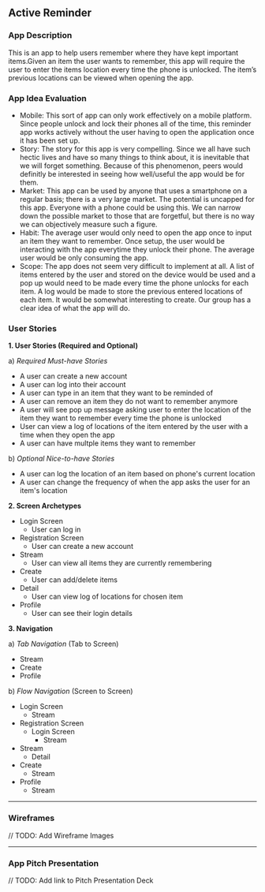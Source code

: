 ## Active Reminder

### App Description
This is an app to help users remember where they have kept important items.Given an item the user wants to remember, this app will require the user to enter the items location every time the phone is unlocked. The item’s previous locations can be viewed when opening the app.

### App Idea Evaluation

- Mobile: This sort of app can only work effectively on a mobile platform. Since people unlock and lock their phones all of the time, this reminder app works actively without the user having to open the application once it has been set up. 
- Story: The story for this app is very compelling. Since we all have such hectic lives and have so many things to think about, it is inevitable that we will forget something. Because of this phenomenon, peers would definitly be interested in seeing how well/useful the app would be for them.
- Market: This app can be used by anyone that uses a smartphone on a regular basis; there is a very large market. The potential is uncapped for this app. Everyone with a phone could be using this. We can narrow down the possible market to those that are forgetful, but there is no way we can objectively measure such a figure.
- Habit: The average user would only need to open the app once to input an item they want to remember. Once setup, the user would be interacting with the app everytime they unlock their phone. The average user would be only consuming the app.
- Scope: The app does not seem very difficult to implement at all. A list of items entered by the user and stored on the device would be used and a pop up would need to be made every time the phone unlocks for each item. A log would be made to store the previous entered locations of each item. It would be somewhat interesting to create. Our group has a clear idea of what the app will do.


### User Stories
**1. User Stories (Required and Optional)**

  a) *Required Must-have Stories*
  * A user can create a new account
  * A user can log into their account
  * A user can type in an item that they want to be reminded of
  * A user can remove an item they do not want to remember anymore 
  * A user will see pop up message asking user to enter the location of the item they want to remember every time the phone is unlocked
  * User can view a log of locations of the item entered by the user with a time when they open the app
  * A user can have multple items they want to remember

  b) *Optional Nice-to-have Stories*
   * A user can log the location of an item based on phone's current location
   * A user can change the frequency of when the app asks the user for an item's location

**2. Screen Archetypes**

 * Login Screen
   * User can log in
 * Registration Screen
   * User can create a new account
 * Stream
   * User can view all items they are currently remembering 
 * Create
    * User can add/delete items 
 * Detail
    * User can view log of locations for chosen item
 * Profile
    * User can see their login details
    
**3. Navigation**

   a) *Tab Navigation* (Tab to Screen)

   * Stream
   * Create
   * Profile
     
   b) *Flow Navigation* (Screen to Screen)

   * Login Screen
       * Stream 
   * Registration Screen
      * Login Screen
          * Stream
   * Stream
     * Detail 
   * Create
      * Stream
   * Profile
      * Stream

---

### Wireframes
// TODO: Add Wireframe Images

---

### App Pitch Presentation
// TODO: Add link to Pitch Presentation Deck
